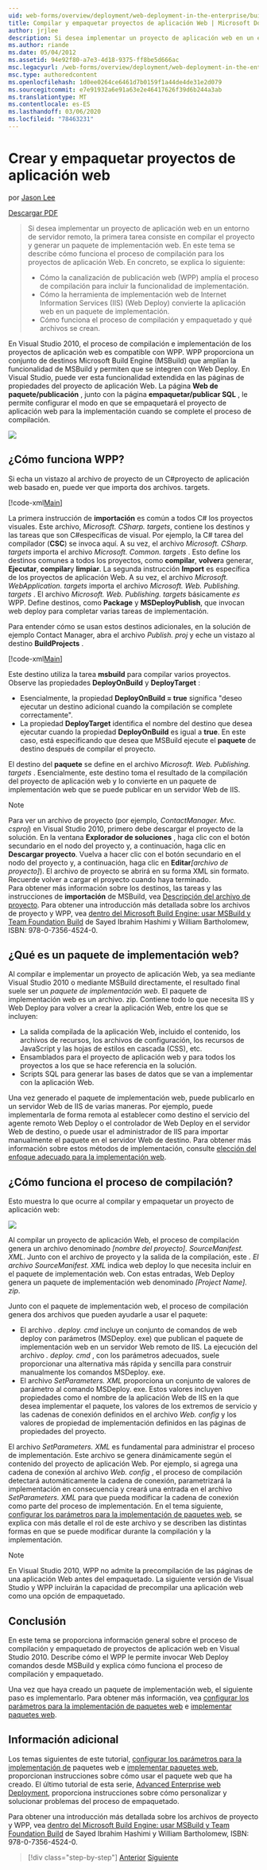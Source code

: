 ```yaml
---
uid: web-forms/overview/deployment/web-deployment-in-the-enterprise/building-and-packaging-web-application-projects
title: Compilar y empaquetar proyectos de aplicación Web | Microsoft Docs
author: jrjlee
description: Si desea implementar un proyecto de aplicación web en un entorno de servidor remoto, la primera tarea consiste en compilar el proyecto y generar un paquete de implementación WEBA...
ms.author: riande
ms.date: 05/04/2012
ms.assetid: 94e92f80-a7e3-4d18-9375-ff8be5d666ac
msc.legacyurl: /web-forms/overview/deployment/web-deployment-in-the-enterprise/building-and-packaging-web-application-projects
msc.type: authoredcontent
ms.openlocfilehash: 1d0ee0264ce6461d7b0159f1a44de4de31e2d079
ms.sourcegitcommit: e7e91932a6e91a63e2e46417626f39d6b244a3ab
ms.translationtype: MT
ms.contentlocale: es-ES
ms.lasthandoff: 03/06/2020
ms.locfileid: "78463231"
---
```

# <a name="building-and-packaging-web-application-projects"></a>Crear y empaquetar proyectos de aplicación web

por [Jason Lee](https://github.com/jrjlee)

[Descargar PDF](https://msdnshared.blob.core.windows.net/media/MSDNBlogsFS/prod.evol.blogs.msdn.com/CommunityServer.Blogs.Components.WeblogFiles/00/00/00/63/56/8130.DeployingWebAppsInEnterpriseScenarios.pdf)

> Si desea implementar un proyecto de aplicación web en un entorno de servidor remoto, la primera tarea consiste en compilar el proyecto y generar un paquete de implementación web. En este tema se describe cómo funciona el proceso de compilación para los proyectos de aplicación Web. En concreto, se explica lo siguiente:
> 
> - Cómo la canalización de publicación web (WPP) amplía el proceso de compilación para incluir la funcionalidad de implementación.
> - Cómo la herramienta de implementación web de Internet Information Services (IIS) (Web Deploy) convierte la aplicación web en un paquete de implementación.
> - Cómo funciona el proceso de compilación y empaquetado y qué archivos se crean.

En Visual Studio 2010, el proceso de compilación e implementación de los proyectos de aplicación web es compatible con WPP. WPP proporciona un conjunto de destinos Microsoft Build Engine (MSBuild) que amplían la funcionalidad de MSBuild y permiten que se integren con Web Deploy. En Visual Studio, puede ver esta funcionalidad extendida en las páginas de propiedades del proyecto de aplicación Web. La página **Web de paquete/publicación** , junto con la página **empaquetar/publicar SQL** , le permite configurar el modo en que se empaquetará el proyecto de aplicación web para la implementación cuando se complete el proceso de compilación.

![](building-and-packaging-web-application-projects/_static/image1.png)

## <a name="how-does-the-wpp-work"></a>¿Cómo funciona WPP?

Si echa un vistazo al archivo de proyecto de un C#proyecto de aplicación web basado en, puede ver que importa dos archivos. targets.

[!code-xml[Main](building-and-packaging-web-application-projects/samples/sample1.xml)]

La primera instrucción de **importación** es común a todos C# los proyectos visuales. Este archivo, *Microsoft. CSharp. targets*, contiene los destinos y las tareas que son C#específicas de visual. Por ejemplo, la C# tarea del compilador (**CSC**) se invoca aquí. A su vez, el archivo *Microsoft. CSharp. targets* importa el archivo *Microsoft. Common. targets* . Esto define los destinos comunes a todos los proyectos, como **compilar**, **volver**a generar, **Ejecutar**, **compilar**y **limpiar**. La segunda instrucción **Import** es específica de los proyectos de aplicación Web. A su vez, el archivo *Microsoft. WebApplication. targets* importa el archivo *Microsoft. Web. Publishing. targets* . El archivo *Microsoft. Web. Publishing. targets* básicamente *es* WPP. Define destinos, como **Package** y **MSDeployPublish**, que invocan web deploy para completar varias tareas de implementación.

Para entender cómo se usan estos destinos adicionales, en la solución de ejemplo Contact Manager, abra el archivo *Publish. proj* y eche un vistazo al destino **BuildProjects** .

[!code-xml[Main](building-and-packaging-web-application-projects/samples/sample2.xml)]

Este destino utiliza la tarea **msbuild** para compilar varios proyectos. Observe las propiedades **DeployOnBuild** y **DeployTarget** :

- Esencialmente, la propiedad **DeployOnBuild = true** significa "deseo ejecutar un destino adicional cuando la compilación se complete correctamente".
- La propiedad **DeployTarget** identifica el nombre del destino que desea ejecutar cuando la propiedad **DeployOnBuild** es igual a **true**. En este caso, está especificando que desea que MSBuild ejecute el **paquete** de destino después de compilar el proyecto.

El destino del **paquete** se define en el archivo *Microsoft. Web. Publishing. targets* . Esencialmente, este destino toma el resultado de la compilación del proyecto de aplicación web y lo convierte en un paquete de implementación web que se puede publicar en un servidor Web de IIS.

> [!NOTE]
> Para ver un archivo de proyecto (por ejemplo, <em>ContactManager. Mvc. csproj</em>) en Visual Studio 2010, primero debe descargar el proyecto de la solución. En la ventana <strong>Explorador de soluciones</strong> , haga clic con el botón secundario en el nodo del proyecto y, a continuación, haga clic en <strong>Descargar proyecto</strong>. Vuelva a hacer clic con el botón secundario en el nodo del proyecto y, a continuación, haga clic en <strong>Editar</strong><em>[archivo de proyecto]</em>). El archivo de proyecto se abrirá en su forma XML sin formato. Recuerde volver a cargar el proyecto cuando haya terminado.  
> Para obtener más información sobre los destinos, las tareas y las instrucciones de <strong>importación</strong> de MSBuild, vea [Descripción del archivo de proyecto](understanding-the-project-file.md). Para obtener una introducción más detallada sobre los archivos de proyecto y WPP, vea [dentro del Microsoft Build Engine: usar MSBuild y Team Foundation Build](http://amzn.com/0735645248) de Sayed Ibrahim Hashimi y William Bartholomew, ISBN: 978-0-7356-4524-0.

## <a name="what-is-a-web-deployment-package"></a>¿Qué es un paquete de implementación web?

Al compilar e implementar un proyecto de aplicación Web, ya sea mediante Visual Studio 2010 o mediante MSBuild directamente, el resultado final suele ser un *paquete de implementación web*. El paquete de implementación web es un archivo. zip. Contiene todo lo que necesita IIS y Web Deploy para volver a crear la aplicación Web, entre los que se incluyen:

- La salida compilada de la aplicación Web, incluido el contenido, los archivos de recursos, los archivos de configuración, los recursos de JavaScript y las hojas de estilos en cascada (CSS), etc.
- Ensamblados para el proyecto de aplicación web y para todos los proyectos a los que se hace referencia en la solución.
- Scripts SQL para generar las bases de datos que se van a implementar con la aplicación Web.

Una vez generado el paquete de implementación web, puede publicarlo en un servidor Web de IIS de varias maneras. Por ejemplo, puede implementarla de forma remota al establecer como destino el servicio del agente remoto Web Deploy o el controlador de Web Deploy en el servidor Web de destino, o puede usar el administrador de IIS para importar manualmente el paquete en el servidor Web de destino. Para obtener más información sobre estos métodos de implementación, consulte [elección del enfoque adecuado para la implementación web](../configuring-server-environments-for-web-deployment/choosing-the-right-approach-to-web-deployment.md).

## <a name="how-does-the-build-process-work"></a>¿Cómo funciona el proceso de compilación?

Esto muestra lo que ocurre al compilar y empaquetar un proyecto de aplicación web:

![](building-and-packaging-web-application-projects/_static/image2.png)

Al compilar un proyecto de aplicación Web, el proceso de compilación genera un archivo denominado *[nombre del proyecto]. SourceManifest. XML*. Junto con el archivo de proyecto y la salida de la compilación, este *. El archivo SourceManifest. XML* indica web deploy lo que necesita incluir en el paquete de implementación web. Con estas entradas, Web Deploy genera un paquete de implementación web denominado *[Project Name]. zip*.

Junto con el paquete de implementación web, el proceso de compilación genera dos archivos que pueden ayudarle a usar el paquete:

- El archivo *. deploy. cmd* incluye un conjunto de comandos de web deploy con parámetros (MSDeploy. exe) que publican el paquete de implementación web en un servidor Web remoto de IIS. La ejecución del archivo *. deploy. cmd* , con los parámetros adecuados, suele proporcionar una alternativa más rápida y sencilla para construir manualmente los comandos MSDeploy. exe.
- El archivo *SetParameters. XML* proporciona un conjunto de valores de parámetro al comando MSDeploy. exe. Estos valores incluyen propiedades como el nombre de la aplicación Web de IIS en la que desea implementar el paquete, los valores de los extremos de servicio y las cadenas de conexión definidos en el archivo *Web. config* y los valores de propiedad de implementación definidos en las páginas de propiedades del proyecto.

El archivo *SetParameters. XML* es fundamental para administrar el proceso de implementación. Este archivo se genera dinámicamente según el contenido del proyecto de aplicación Web. Por ejemplo, si agrega una cadena de conexión al archivo *Web. config* , el proceso de compilación detectará automáticamente la cadena de conexión, parametrizará la implementación en consecuencia y creará una entrada en el archivo *SetParameters. XML* para que pueda modificar la cadena de conexión como parte del proceso de implementación. En el tema siguiente, [configurar los parámetros para la implementación de paquetes web](configuring-parameters-for-web-package-deployment.md), se explica con más detalle el rol de este archivo y se describen las distintas formas en que se puede modificar durante la compilación y la implementación.

> [!NOTE]
> En Visual Studio 2010, WPP no admite la precompilación de las páginas de una aplicación Web antes del empaquetado. La siguiente versión de Visual Studio y WPP incluirán la capacidad de precompilar una aplicación web como una opción de empaquetado.

## <a name="conclusion"></a>Conclusión

En este tema se proporciona información general sobre el proceso de compilación y empaquetado de proyectos de aplicación web en Visual Studio 2010. Describe cómo el WPP le permite invocar Web Deploy comandos desde MSBuild y explica cómo funciona el proceso de compilación y empaquetado.

Una vez que haya creado un paquete de implementación web, el siguiente paso es implementarlo. Para obtener más información, vea [configurar los parámetros para la implementación de paquetes web](configuring-parameters-for-web-package-deployment.md) e [implementar paquetes web](deploying-web-packages.md).

## <a name="further-reading"></a>Información adicional

Los temas siguientes de este tutorial, [configurar los parámetros para la implementación de](configuring-parameters-for-web-package-deployment.md) paquetes web e [implementar paquetes web](deploying-web-packages.md), proporcionan instrucciones sobre cómo usar el paquete web que ha creado. El último tutorial de esta serie, [Advanced Enterprise web Deployment](../advanced-enterprise-web-deployment/advanced-enterprise-web-deployment.md), proporciona instrucciones sobre cómo personalizar y solucionar problemas del proceso de empaquetado.

Para obtener una introducción más detallada sobre los archivos de proyecto y WPP, vea [dentro del Microsoft Build Engine: usar MSBuild y Team Foundation Build](http://amzn.com/0735645248) de Sayed Ibrahim Hashimi y William Bartholomew, ISBN: 978-0-7356-4524-0.

> [!div class="step-by-step"]
> [Anterior](understanding-the-build-process.md)
> [Siguiente](configuring-parameters-for-web-package-deployment.md)
